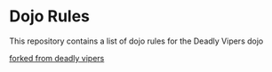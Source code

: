 Dojo Rules
==========

This repository contains a list of dojo rules for the Deadly Vipers dojo

[forked from deadly vipers](https://github.com/deadlyvipers)
